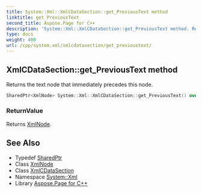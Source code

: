 ```yaml
---
title: System::Xml::XmlCDataSection::get_PreviousText method
linktitle: get_PreviousText
second_title: Aspose.Page for C++
description: 'System::Xml::XmlCDataSection::get_PreviousText method. Returns the text node that immediately precedes this node in C++.'
type: docs
weight: 400
url: /cpp/system.xml/xmlcdatasection/get_previoustext/
---
```

## XmlCDataSection::get_PreviousText method


Returns the text node that immediately precedes this node.

```cpp
SharedPtr<XmlNode> System::Xml::XmlCDataSection::get_PreviousText() override
```


### ReturnValue

Returns [XmlNode](../../xmlnode/).

## See Also

* Typedef [SharedPtr](../../../system/sharedptr/)
* Class [XmlNode](../../xmlnode/)
* Class [XmlCDataSection](../)
* Namespace [System::Xml](../../)
* Library [Aspose.Page for C++](../../../)

